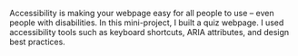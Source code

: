 Accessibility is making your webpage easy for all people to use – even people with disabilities.
In this mini-project, I built a quiz webpage. I used accessibility tools such as keyboard shortcuts, ARIA attributes, and design best practices.